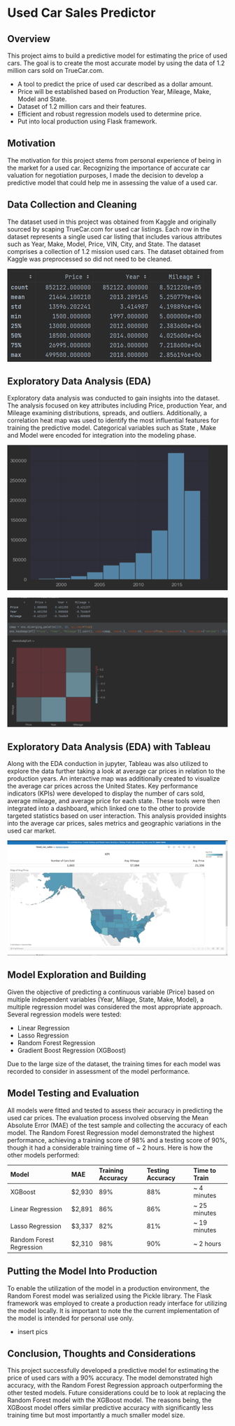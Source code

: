 # Used Car Sales Predictor
## Overview
This project aims to build a predictive model for estimating the price of used cars. The goal is to create the most accurate model by using the data of 1.2 million cars sold on TrueCar.com.
* A tool to predict the price of used car described as a dollar amount.
* Price will be established based on Production Year, Mileage, Make, Model and State.
* Dataset of 1.2 million cars and their features.
* Efficient and robust regression models used to determine price.
* Put into local production using Flask framework.

## Motivation
The motivation for this project stems from personal experience of being in the market for a used car. Recognizing the importance of accurate car valuation for negotiation purposes, I made the decision to develop a predictive model that could help me in assessing the value of a used car.
## Data Collection and Cleaning
The dataset used in this project was obtained from Kaggle and originally sourced by scaping TrueCar.com for used car listings. Each row in the dataset represents a single used car listing that includes various attributes such as Year, Make, Model, Price, VIN, City, and State. The dataset comprises a collection of 1.2 mission used cars. The dataset obtained from Kaggle was preprocessed so did not need to be cleaned.

![](Images/df_statistics.png)

## Exploratory Data Analysis (EDA)
Exploratory data analysis was conducted to gain insights into the dataset. The analysis focused on key attributes including Price, production Year, and Mileage examining distributions, spreads, and outliers. Additionally, a correlation heat map was used to identify the most influential features for training the predictive model. Categorical variables such as State , Make and Model were encoded for integration into the modeling phase.

![](Images/production_year_distribution.png)

![](Images/heatmap_correlations.png)

## Exploratory Data Analysis (EDA) with Tableau
Along with the EDA conduction in jupyter, Tableau was also utilized to explore the data further taking a look at average car prices in relation to the production years. An interactive map was additionally created to visualize the average car prices across the United States. Key performance indicators (KPIs) were developed to display the number of cars sold, average mileage, and average price for each state. These tools were then integrated into a dashboard, which linked one to the other to provide targeted statistics based on user interaction. This analysis provided insights into the average car prices, sales metrics and geographic variations in the used car market.

![](Images/tableau_dashboard.png)

## Model Exploration and Building
Given the objective of predicting a continuous variable (Price) based on multiple independent variables (Year, Milage, State, Make, Model), a multiple regression model was considered the most appropriate approach.
Several regression models were tested:
* Linear Regression
* Lasso Regression
* Random Forest Regression
* Gradient Boost Regression (XGBoost)

Due to the large size of the dataset, the training times for each model was recorded to consider in assessment of the model performance.

## Model Testing and Evaluation
All models were fitted and tested to assess their accuracy in predicting the used car prices. The evaluation process involved observing the Mean Absolute Error (MAE) of the test sample and collecting the accuracy of each model. The Random Forest Regression model demonstrated the highest performance, achieving a training score of 98% and a testing score of 90%, though it had a considerable training time of ~ 2 hours.
Here is how the other models performed:

| Model                	   | MAE	  | Training Accuracy | Testing Accuracy | Time to Train |
|:-------------------------|:-------|:------------------|:-----------------|:--------------|
| XGBoost              	   | $2,930 |  	89%      	      |  	88%     	     |  ~ 4 minutes  |
| Linear Regression    	   | $2,891 |  	86%      	      |  	86%     	     |  ~ 25 minutes |
| Lasso Regression     	   | $3,337 |  	82%      	      |  	81%     	     |  ~ 19 minutes |
| Random Forest Regression | $2,310 |  	98%       	    |  	90%     	     |  ~ 2 hours	   |

## Putting the Model Into Production
To enable the utilization of the model in a production environment, the Random Forest model was serialized using the Pickle library. The Flask framework was employed to create a production ready interface for utilizing the model locally. It is important to note the the current implementation of the model is intended for personal use only.
* insert pics

## Conclusion, Thoughts and Considerations
This project successfully developed a predictive model for estimating the price of used cars with a 90% accuracy. The model demonstrated high accuracy, with the Random Forest Regression approach outperforming the other tested models. Future considerations could be to look at replacing the Random Forest model with the XGBoost model. The reasons being, the XGBoost model offers similar predictive accuracy with significantly less training time but most importantly a much smaller model size.

